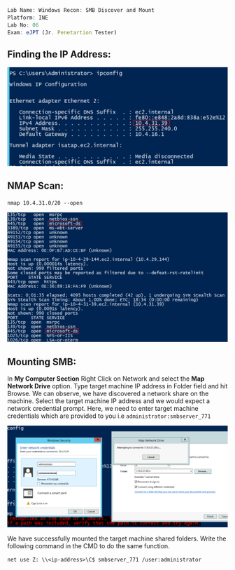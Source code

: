 ```jsx
Lab Name: Windows Recon: SMB Discover and Mount
Platform: INE
Lab No: 06
Exam: eJPT (Jr. Penetartion Tester)
```

## Finding the IP Address:

![image](/Images/1.png)

## NMAP Scan:

```console
nmap 10.4.31.0/20 --open
```

![image](/Images/2.png)

## Mounting SMB:

In **My Computer Section** Right Click on Network and select the **Map Network Drive** option. Type target machine IP address in Folder field and hit Browse. We can observe, we have discovered a network share on the machine. Select the target machine IP address and we would expect a network credential prompt. Here, we need to enter target machine credentials which are provided to you i.e `administrator:smbserver_771`

![image](/Images/3.png)

We have successfully mounted the target machine shared folders. Write the following command in the CMD to do the same function.

```console
net use Z: \\<ip-address>\C$ smbserver_771 /user:administrator
```
